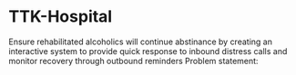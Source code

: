# TTK-Hospital
Ensure rehabilitated alcoholics will continue abstinance by creating an interactive system to provide quick response to inbound distress calls and monitor recovery through outbound reminders
Problem statement:
